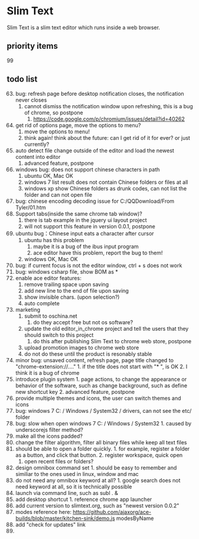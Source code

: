 # Slim Text

Slim Text is a slim text editor which runs inside a web browser.


## priority items
99


## todo list

63. bug: refresh page before desktop notification closes, the notification never closes
    1. cannot dismiss the notification window upon refreshing, this is a bug of chrome, so postpone
        1. https://code.google.com/p/chromium/issues/detail?id=40262
66. get rid of options page, move the options to menu?
    1. move the options to menu!
    2. think again! think about the future: can I get rid of it for ever? or just currently?
68. auto detect file change outside of the editor and load the newest content into editor
    1. advanced feature, postpone
85. windows bug: does not support chinese characters in path
    1. ubuntu OK, Mac OK
    2. windows 7 list result does not contain Chinese folders or files at all
    3. windows xp show Chinese folders as drunk codes, can not list the folder and can not open file
86. bug: chinese encoding decoding issue for C:/QQDownload/From Tyler/01.htm
90. Support tabs(inside the same chrome tab window)?
    1. there is tab example in the jquery ui layout project
    2. will not support this feature in version 0.0.1, postpone
92. ubuntu bug：Chinese input eats a character after cursor
    1. ubuntu has this problem
        1. maybe it is a bug of the ibus input program
        2. ace editor have this problem, report the bug to them!
    2. windows OK, Mac OK
93. bug: if current focus is not the editor window, ctrl + s does not work
96. bug: windows csharp file, show BOM as *
97. enable ace editor features:
    1. remove trailing space upon saving
    2. add new line to the end of file upon saving
    3. show invisible chars. (upon selection?)
    4. auto complete
99. marketing
    1. submit to oschina.net
        1. do they accept free but not os software?
    3. update the old editor_in_chrome project and tell the users that they should switch to this project
        1. do this after publishing Slim Text to chrome web store, postpone
    4. upload promotion images to chrome web store
    5. do not do these until the product is resonably stable
104. minor bug: unsaved content, refresh page, page title changed to "chrome-extension://...."
    1. if the title does not start with "* ", is OK
    2. I think it is a bug of chrome
105. introduce plugin system
    1. page actions, to change the appearance or behavior of the software, such as change background, such as define new shortcut key 
    2. advanced feature, postpone
107. provide multiple themes and icons, the user can switch themes and icons
111. bug: windows 7 C: / Windows / System32 / drivers, can not see the etc/ folder
112. bug: slow when open windows 7 C: / Windows / System32
    1. caused by underscorejs filter method?
115. make all the icons padded?
116. change the filter algorithm, filter all binary files while keep all text files
118. should be able to open a folder quickly.
    1. for example, register a folder as a button, and click that button.
    2. register workspace, quick open
        1. open recent files or folders?
120. design omnibox command set
    1. should be easy to remember and similiar to the ones used in linux, window and mac
123. do not need any omnibox keyword at all?
    1. google search does not need keyword at all, so it is technically possible
125. launch via command line, such as subl . &
126. add desktop shortcut
    1. reference chrome app launcher
129. add current version to slimtext.org, such as "newest version 0.0.2"
130. modes reference here: https://github.com/ajaxorg/ace-builds/blob/master/kitchen-sink/demo.js   modesByName
131. add "check for updates" link
132. 
